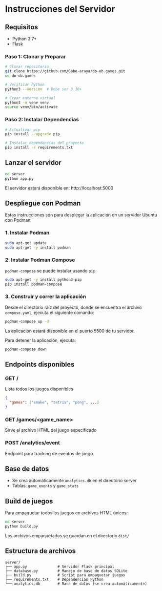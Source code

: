 # Instrucciones del Servidor

## Requisitos
- Python 3.7+
- Flask

### Paso 1: Clonar y Preparar

```bash
# Clonar repositorio
git clone https://github.com/Gabo-araya/do-ob.games.git
cd do-ob.games

# Verificar Python
python3 --version  # Debe ser 3.10+

# Crear entorno virtual
python3 -m venv venv
source venv/bin/activate
```

### Paso 2: Instalar Dependencias

```bash
# Actualizar pip
pip install --upgrade pip

# Instalar dependencias del proyecto
pip install -r requirements.txt

```

## Lanzar el servidor
```bash
cd server
python app.py
```

El servidor estará disponible en: http://localhost:5000

## Despliegue con Podman

Estas instrucciones son para desplegar la aplicación en un servidor Ubuntu con Podman.

### 1. Instalar Podman

```bash
sudo apt-get update
sudo apt-get -y install podman
```

### 2. Instalar Podman Compose

`podman-compose` se puede instalar usando `pip`.

```bash
sudo apt-get -y install python3-pip
pip install podman-compose
```

### 3. Construir y correr la aplicación

Desde el directorio raíz del proyecto, donde se encuentra el archivo `compose.yaml`, ejecuta el siguiente comando:

```bash
podman-compose up -d
```

La aplicación estará disponible en el puerto 5500 de tu servidor.

Para detener la aplicación, ejecuta:

```bash
podman-compose down
```

## Endpoints disponibles

### GET /
Lista todos los juegos disponibles
```json
{
  "games": ["snake", "tetris", "pong", ...]
}
```

### GET /games/<game_name>
Sirve el archivo HTML del juego especificado

### POST /analytics/event
Endpoint para tracking de eventos de juego

## Base de datos
- Se crea automáticamente `analytics.db` en el directorio server
- Tablas: `game_events` y `game_stats`

## Build de juegos
Para empaquetar todos los juegos en archivos HTML únicos:
```bash
cd server
python build.py
```

Los archivos empaquetados se guardan en el directorio `dist/`

## Estructura de archivos
```
server/
├── app.py              # Servidor Flask principal
├── database.py         # Manejo de base de datos SQLite
├── build.py            # Script para empaquetar juegos
├── requirements.txt    # Dependencias Python
└── analytics.db        # Base de datos (se crea automáticamente)
```